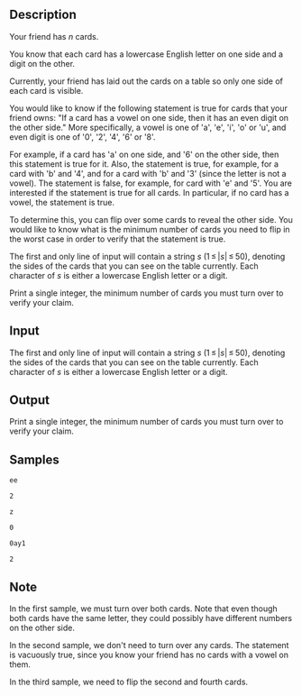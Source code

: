 ## Description

<div><p>Your friend has <span class="tex-span"><i>n</i></span> cards.</p><p>You know that each card has a lowercase English letter on one side and a digit on the other.</p><p>Currently, your friend has laid out the cards on a table so only one side of each card is visible.</p><p>You would like to know if the following statement is true for cards that your friend owns: "If a card has a vowel on one side, then it has an even digit on the other side." More specifically, a vowel is one of '<span class="tex-font-style-tt">a</span>', '<span class="tex-font-style-tt">e</span>', '<span class="tex-font-style-tt">i</span>', '<span class="tex-font-style-tt">o</span>' or '<span class="tex-font-style-tt">u</span>', and even digit is one of '<span class="tex-font-style-tt">0</span>', '<span class="tex-font-style-tt">2</span>', '<span class="tex-font-style-tt">4</span>', '<span class="tex-font-style-tt">6</span>' or '<span class="tex-font-style-tt">8</span>'.</p><p>For example, if a card has '<span class="tex-font-style-tt">a</span>' on one side, and '<span class="tex-font-style-tt">6</span>' on the other side, then this statement is true for it. Also, the statement is true, for example, for a card with '<span class="tex-font-style-tt">b</span>' and '<span class="tex-font-style-tt">4</span>', and for a card with '<span class="tex-font-style-tt">b</span>' and '<span class="tex-font-style-tt">3</span>' (since the letter is not a vowel). The statement is false, for example, for card with '<span class="tex-font-style-tt">e</span>' and '<span class="tex-font-style-tt">5</span>'. You are interested if the statement is true for all cards. In particular, if no card has a vowel, the statement is true.</p><p>To determine this, you can flip over some cards to reveal the other side. You would like to know what is the minimum number of cards you need to flip in the worst case in order to verify that the statement is true.</p></div><div class="input-specification"><p>The first and only line of input will contain a string <span class="tex-span"><i>s</i></span> (<span class="tex-span">1 ≤ |<i>s</i>| ≤ 50</span>), denoting the sides of the cards that you can see on the table currently. Each character of <span class="tex-span"><i>s</i></span> is either a lowercase English letter or a digit.</p></div><div class="output-specification"><p>Print a single integer, the minimum number of cards you must turn over to verify your claim.</p></div>

## Input

<p>The first and only line of input will contain a string <span class="tex-span"><i>s</i></span> (<span class="tex-span">1 ≤ |<i>s</i>| ≤ 50</span>), denoting the sides of the cards that you can see on the table currently. Each character of <span class="tex-span"><i>s</i></span> is either a lowercase English letter or a digit.</p>

## Output

<p>Print a single integer, the minimum number of cards you must turn over to verify your claim.</p>

## Samples

```input1
ee

```

```output1
2

```






```input2
z

```

```output2
0

```






```input3
0ay1

```

```output3
2

```




## Note

<p>In the first sample, we must turn over both cards. Note that even though both cards have the same letter, they could possibly have different numbers on the other side.</p><p>In the second sample, we don't need to turn over any cards. The statement is vacuously true, since you know your friend has no cards with a vowel on them.</p><p>In the third sample, we need to flip the second and fourth cards.</p>
